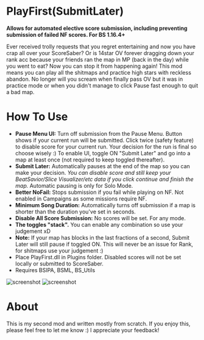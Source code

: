 # PlayFirst(SubmitLater)
**Allows for automated elective score submission, including preventing submission of failed NF scores. For BS 1.16.4+**

Ever received trolly requests that you regret entertaining and now you have crap all over your ScoreSaber? Or is 14star OV forever dragging down your rank acc because your friends ran the map in MP (back in the day) while you went to eat? Now you can stop it from happening again! 
This mod means you can play all the shitmaps and practice high stars with reckless abandon. No longer will you scream when finally pass OV but it was in practice mode or when you didn't manage to click Pause fast enough to quit a bad map.

# How To Use
- **Pause Menu UI:** Turn off submission from the Pause Menu. Button shows if your current run will be submitted. Click twice (safety feature) to disable score for your current run. Your decision for the run is final so choose wisely :) To enable UI, toggle ON "Submit Later" and go into a map at least once (not required to keep toggled thereafter).
- **Submit Later:** Automatically pauses at the end of the map so you can make your decision. _You can disable score and still keep your BeatSavior/Slice Visualizer/etc data if you click continue and finish the map._ Automatic pausing is only for Solo Mode.
- **Better NoFail:** Stops submission if you fail while playing on NF. Not enabled in Campaigns as some missions require NF.
- **Minimum Song Duration:** Automatically turns off submission if a map is shorter than the duration you've set in seconds.
- **Disable All Score Submission:** No scores will be set. For any mode.
- **The toggles "stack".** You can enable any combination so use your judgement xD
- **Note:** If your map has blocks in the last fractions of a second, Submit Later will still pause if toggled ON. This will never be an issue for Rank, for shitmaps use your judgement :)
- Place PlayFirst.dll in Plugins folder. Disabled scores will not be set locally or submitted to ScoreSaber.
- Requires BSIPA, BSML, BS_Utils

![screenshot](https://github.com/zeph-yr/PlayFirstSubmitLater/blob/main/1.1.0_menu_2.png)
![screenshot](https://github.com/zeph-yr/PlayFirstSubmitLater/blob/main/menu_1a_small.png)

# About
This is my second mod and written mostly from scratch. If you enjoy this, please feel free to let me know :) I appreciate your feedback!